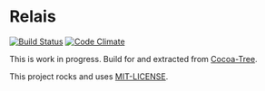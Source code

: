 # Relais

[![Build Status](https://travis-ci.org/dpree/relais.png)](https://travis-ci.org/dpree/relais)
[![Code Climate](https://codeclimate.com/github/dpree/relais.png)](https://codeclimate.com/github/dpree/relais)

This is work in progress. Build for and extracted from [Cocoa-Tree](http://cocoa-tree.github.io).

This project rocks and uses [MIT-LICENSE](MIT-LICENSE).
